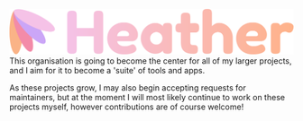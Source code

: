 ![Heather Logo](./profile/HeatherLogoText.png)
This organisation is going to become the center for all of my larger projects, and I aim for it to become a 'suite' of tools and apps. 

As these projects grow, I may also begin accepting requests for maintainers, but at the moment I will most likely continue to work on these projects myself, however contributions are of course welcome!

